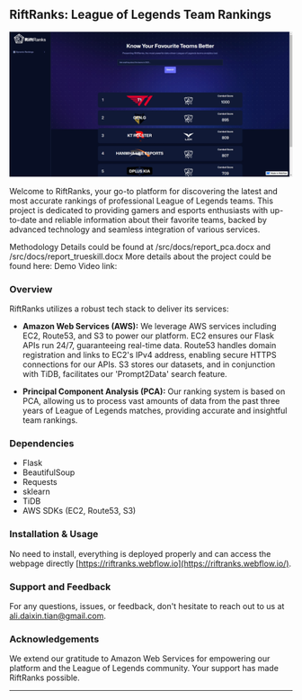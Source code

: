 ## RiftRanks: League of Legends Team Rankings
![alt text](https://github.com/AlezHibali/RiftRanks/blob/main/src/images/home.png)

Welcome to RiftRanks, your go-to platform for discovering the latest and most accurate rankings of professional League of Legends teams. This project is dedicated to providing gamers and esports enthusiasts with up-to-date and reliable information about their favorite teams, backed by advanced technology and seamless integration of various services.

Methodology Details could be found at /src/docs/report_pca.docx and /src/docs/report_trueskill.docx
More details about the project could be found here: 
Demo Video link: 

### Overview

RiftRanks utilizes a robust tech stack to deliver its services:

- **Amazon Web Services (AWS):** We leverage AWS services including EC2, Route53, and S3 to power our platform. EC2 ensures our Flask APIs run 24/7, guaranteeing real-time data. Route53 handles domain registration and links to EC2's IPv4 address, enabling secure HTTPS connections for our APIs. S3 stores our datasets, and in conjunction with TiDB, facilitates our 'Prompt2Data' search feature.

- **Principal Component Analysis (PCA):** Our ranking system is based on PCA, allowing us to process vast amounts of data from the past three years of League of Legends matches, providing accurate and insightful team rankings.

### Dependencies

- Flask
- BeautifulSoup
- Requests
- sklearn
- TiDB
- AWS SDKs (EC2, Route53, S3)

### Installation & Usage

No need to install, everything is deployed properly and can access the webpage directly [https://riftranks.webflow.io](https://riftranks.webflow.io/).

### Support and Feedback

For any questions, issues, or feedback, don't hesitate to reach out to us at [ali.daixin.tian@gmail.com](ali.daixin.tian@gmail.com).

### Acknowledgements

We extend our gratitude to Amazon Web Services for empowering our platform and the League of Legends community. Your support has made RiftRanks possible.

---

